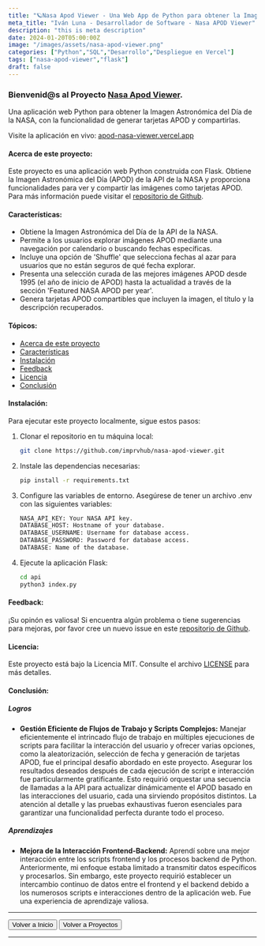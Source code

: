 ```yaml
---
title: "🪐Nasa Apod Viewer - Una Web App de Python para obtener la Imagen Astronómica del Día (APOD) de la NASA, compartible como tarjeta APOD."
meta_title: "Iván Luna - Desarrollador de Software - Nasa APOD Viewer"
description: "this is meta description"
date: 2024-01-20T05:00:00Z
image: "/images/assets/nasa-apod-viewer.png"
categories: ["Python","SQL","Desarrollo","Despliegue en Vercel"]
tags: ["nasa-apod-viewer","flask"]
draft: false
---
```


### Bienvenid@s al Proyecto [Nasa Apod Viewer](https://apod-nasa-viewer.vercel.app/).

Una aplicación web Python para obtener la Imagen Astronómica del Día de la NASA, con la funcionalidad de generar tarjetas APOD y compartirlas.

Visite la aplicación en vivo: [apod-nasa-viewer.vercel.app](https://apod-nasa-viewer.vercel.app)

#### Acerca de este proyecto:

Este proyecto es una aplicación web Python construida con Flask. Obtiene la Imagen Astronómica del Día (APOD) de la API de la NASA y proporciona funcionalidades para ver y compartir las imágenes como tarjetas APOD. Para más información puede visitar el [repositorio de Github](https://github.com/imprvhub/nasa-apod-viewer).

#### Características:

- Obtiene la Imagen Astronómica del Día de la API de la NASA.
- Permite a los usuarios explorar imágenes APOD mediante una navegación por calendario o buscando fechas específicas.
- Incluye una opción de 'Shuffle' que selecciona fechas al azar para usuarios que no están seguros de qué fecha explorar.
- Presenta una selección curada de las mejores imágenes APOD desde 1995 (el año de inicio de APOD) hasta la actualidad a través de la sección 'Featured NASA APOD per year'.
- Genera tarjetas APOD compartibles que incluyen la imagen, el título y la descripción recuperados.

#### Tópicos:

- [Acerca de este proyecto](#acerca-de-este-proyecto)
- [Características](#características)
- [Instalación](#instalación)
- [Feedback](#feedback)
- [Licencia](#licencia)
- [Conclusión](#conclusión)

#### Instalación:

Para ejecutar este proyecto localmente, sigue estos pasos:

1. Clonar el repositorio en tu máquina local:

   ```bash
   git clone https://github.com/imprvhub/nasa-apod-viewer.git
   ```

2. Instale las dependencias necesarias:

    ```bash
   pip install -r requirements.txt
   ```

3. Configure las variables de entorno. Asegúrese de tener un archivo .env con las siguientes variables:

     ```bash
    NASA_API_KEY: Your NASA API key.
    DATABASE_HOST: Hostname of your database.
    DATABASE_USERNAME: Username for database access.
    DATABASE_PASSWORD: Password for database access.
    DATABASE: Name of the database.
   ```

4. Ejecute la aplicación Flask:
    ```bash
   cd api
   python3 index.py
   ```

#### Feedback:

¡Su opinón es valiosa! Si encuentra algún problema o tiene sugerencias para mejoras, por favor cree un nuevo issue en este [repositorio de Github](https://github.com/imprvhub/nasa-apod-viewer/issues/new).

#### Licencia:

Este proyecto está bajo la Licencia MIT. Consulte el archivo [LICENSE](https://github.com/imprvhub/nasa-apod-viewer/blob/main/LICENSE.md) para más detalles.


#### Conclusión:

##### Logros

- **Gestión Eficiente de Flujos de Trabajo y Scripts Complejos:** Manejar eficientemente el intrincado flujo de trabajo en múltiples ejecuciones de scripts para facilitar la interacción del usuario y ofrecer varias opciones, como la aleatorización, selección de fecha y generación de tarjetas APOD, fue el principal desafío abordado en este proyecto. Asegurar los resultados deseados después de cada ejecución de script e interacción fue particularmente gratificante. Esto requirió orquestar una secuencia de llamadas a la API para actualizar dinámicamente el APOD basado en las interacciones del usuario, cada una sirviendo propósitos distintos. La atención al detalle y las pruebas exhaustivas fueron esenciales para garantizar una funcionalidad perfecta durante todo el proceso.

##### Aprendizajes

- **Mejora de la Interacción Frontend-Backend:** Aprendí sobre una mejor interacción entre los scripts frontend y los procesos backend de Python. Anteriormente, mi enfoque estaba limitado a transmitir datos específicos y procesarlos. Sin embargo, este proyecto requirió establecer un intercambio continuo de datos entre el frontend y el backend debido a los numerosos scripts e interacciones dentro de la aplicación web. Fue una experiencia de aprendizaje valiosa.

---
<div class="flex justify-between">
      <button class="btn btn-primary" onclick="window.location.href='/';">Volver a Inicio</button>
      <button class="btn btn-primary" onclick="window.location.href='/proyectos';">Volver a Proyectos</button>     
</div>

---
